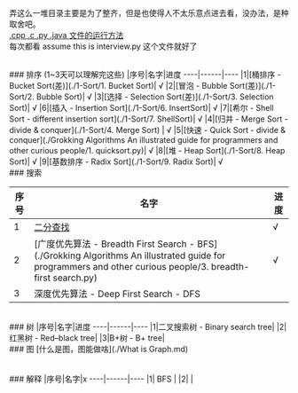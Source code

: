 弄这么一堆目录主要是为了整齐，但是也使得人不太乐意点进去看，没办法，是种取舍吧。  
[.cpp .c .py .java 文件的运行方法](Run.MD)  
每次都看 assume this is interview.py 这个文件就好了  

<br>
### 排序 (1~3天可以理解完这些)
|序号|名字|进度
----|------|----
|1|[桶排序 - Bucket Sort(差)](./1-Sort/1. Bucket Sort)| √ 
|2|[冒泡 - Bubble Sort(差)](./1-Sort/2. Bubble Sort)| √ 
|3|[选择 - Selection Sort(差)](./1-Sort/3. Selection Sort)| √ 
|6|[插入 - Insertion Sort](./1-Sort/6. InsertSort)|  √
|7|[希尔 - Shell Sort - different insertion sort](./1-Sort/7. ShellSort)|  √
|4|[归并 - Merge Sort - divide & conquer](./1-Sort/4. Merge Sort) | √
|5|[快速 - Quick Sort - divide & conquer](./Grokking Algorithms An illustrated guide for programmers and other curious people/1. quicksort.py)|  √
|8|[堆 - Heap Sort](./1-Sort/8. Heap Sort)|   √ 
|9|[基数排序 - Radix Sort](./1-Sort/9. Radix Sort)|   √ 


<br>
### 搜索

|序号|名字|进度
----|------|----
|1|[二分查找](./2-Search/1.BinarySearch)|   √ |
|2|[广度优先算法 - Breadth First Search - BFS](./Grokking Algorithms An illustrated guide for programmers and other curious people/3. breadth-first search.py)|   √
|3|深度优先算法 - Deep First Search - DFS|

<br>
### 树  
|序号|名字|进度
----|------|----
|1|二叉搜索树 - Binary search tree| 
|2|红黑树 - Red–black tree| 
|3|B+树 - B+ tree| 


<br>
### 图
[什么是图，图能做啥](./What is Graph.md)

<br/>
<br/>





<br>
### 解释
|序号|名字|x
----|------|----
|1| BFS | 
|2|    | 











